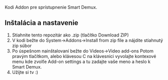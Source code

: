 Kodi Addon pre sprístupnenie Smart Demux.

Inštalácia a nastavenie
----------
1. Stiahnite tento repozitár ako .zip (tlačítko Download ZIP)
2. V kodi bežte do System->Addons->Install from zip file a nájdite stiahnutý zip súbor
3. Po úspešnom nainštalovaní bežte do Videos->Video add-ons Potom pravým tlačítkom, alebo klávesou C na klávesnici vyvolajte kontexové menu kde zvolťe Add-on settings a tu zadajte vaše meno a heslo k Smart Demux.
4. Užijte si tv :)
